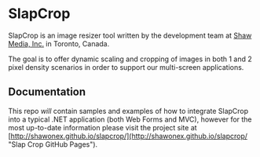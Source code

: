 SlapCrop
========

SlapCrop is an image resizer tool written by the development team at [Shaw Media, Inc.](http://www.shawmedia.ca/ "Shaw Media") in Toronto, Canada.

The goal is to offer dynamic scaling and cropping of images in both 1 and 2 pixel density scenarios in order to support our multi-screen applications.

## Documentation

This repo _*will*_ contain samples and examples of how to integrate SlapCrop into a typical .NET application (both Web Forms and MVC), however for the most up-to-date information please visit the project site at [http://shawonex.github.io/slapcrop/](http://shawonex.github.io/slapcrop/ "Slap Crop GitHub Pages").

